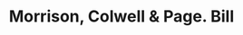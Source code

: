 ---
doi: 10.7916/D8HB0HC8
date_other: '1880'
date_other_textual: 1880-1889
form: printed ephemera
genre:
- Invoices
name:
- Morrison, Colwell & Page
object_in_context_url: https://biggert.cul.columbia.edu/items/view/ave_biggert_01929
subject_hierarchical_geographic:
- Troy, New York, United States
subject_name:
- Morrison, Colwell & Page
title: Morrison, Colwell & Page. Bill
sort_title: Morrison, Colwell & Page. Bill
call_number: ave_biggert_01929
coordinates:
- 42.73166666666667,-73.69250000000001
pid: ave_biggert_01929
identifiers: ave_biggert_01929
thumbnail: https://derivativo-2.library.columbia.edu/iiif/2/ldpd:490702/full/!256,256/0/native.jpg
permalink: "/biggert/ave_biggert_01929/"
layout: iiif-image-page
---